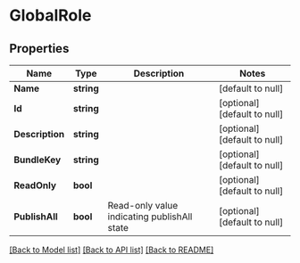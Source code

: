 # GlobalRole

## Properties
Name | Type | Description | Notes
------------ | ------------- | ------------- | -------------
**Name** | **string** |  | [default to null]
**Id** | **string** |  | [optional] [default to null]
**Description** | **string** |  | [optional] [default to null]
**BundleKey** | **string** |  | [optional] [default to null]
**ReadOnly** | **bool** |  | [optional] [default to null]
**PublishAll** | **bool** | Read-only value indicating publishAll state  | [optional] [default to null]

[[Back to Model list]](../README.md#documentation-for-models) [[Back to API list]](../README.md#documentation-for-api-endpoints) [[Back to README]](../README.md)



